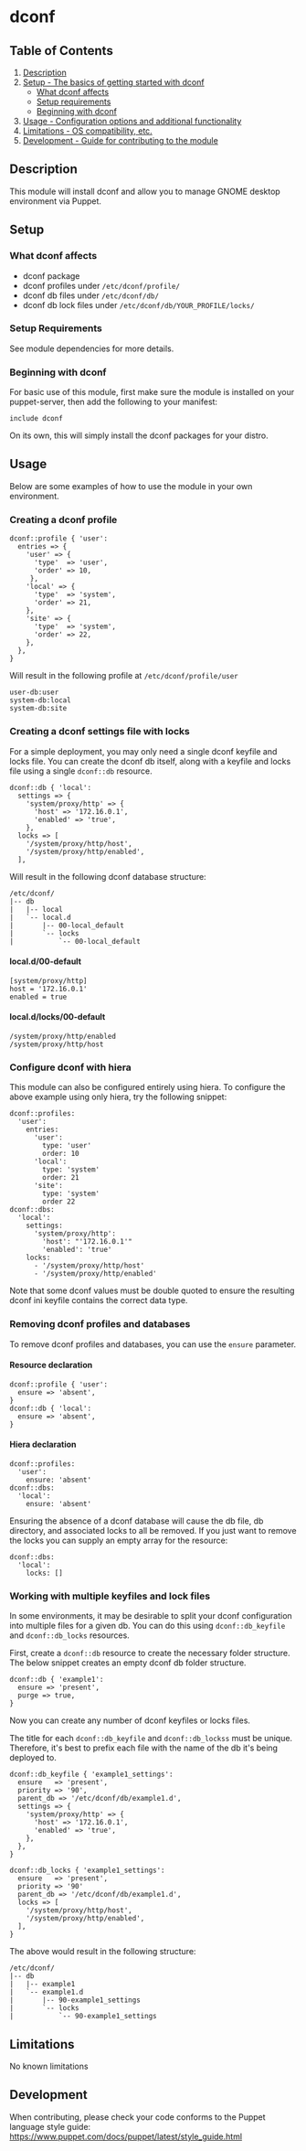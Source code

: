 # dconf
## Table of Contents

1. [Description](#description)
1. [Setup - The basics of getting started with dconf](#setup)
    * [What dconf affects](#what-dconf-affects)
    * [Setup requirements](#setup-requirements)
    * [Beginning with dconf](#beginning-with-dconf)
1. [Usage - Configuration options and additional functionality](#usage)
1. [Limitations - OS compatibility, etc.](#limitations)
1. [Development - Guide for contributing to the module](#development)

## Description

This module will install dconf and allow you to manage GNOME desktop environment via Puppet.

## Setup

### What dconf affects

- dconf package
- dconf profiles under `/etc/dconf/profile/`
- dconf db files under `/etc/dconf/db/`
- dconf db lock files under `/etc/dconf/db/YOUR_PROFILE/locks/`

### Setup Requirements

See module dependencies for more details.

### Beginning with dconf

For basic use of this module, first make sure the module is installed on your puppet-server, then add the following to your manifest:
```
include dconf
```
On its own, this will simply install the dconf packages for your distro.

## Usage

Below are some examples of how to use the module in your own environment.
### Creating a dconf profile
```
dconf::profile { 'user':
  entries => {
    'user' => {
      'type'  => 'user',
      'order' => 10,
     },
    'local' => {
      'type'  => 'system',
      'order' => 21,
    },
    'site' => {
      'type'  => 'system',
      'order' => 22,
    },
  },
}
```
Will result in the following profile at `/etc/dconf/profile/user`
```
user-db:user
system-db:local
system-db:site
```
### Creating a dconf settings file with locks
For a simple deployment, you may only need a single dconf keyfile and locks file.
You can create the dconf db itself, along with a keyfile and locks file using a single `dconf::db` resource.
```
dconf::db { 'local':
  settings => {
    'system/proxy/http' => {
      'host' => '172.16.0.1',
      'enabled' => 'true',
    },
  locks => [
    '/system/proxy/http/host',
    '/system/proxy/http/enabled',
  ],
```
Will result in the following dconf database structure:
```
/etc/dconf/
|-- db
|   |-- local
|   `-- local.d
|       |-- 00-local_default
|       `-- locks
|           `-- 00-local_default
```
#### local.d/00-default
```
[system/proxy/http]
host = '172.16.0.1'
enabled = true
```
#### local.d/locks/00-default
```
/system/proxy/http/enabled
/system/proxy/http/host
```
### Configure dconf with hiera
This module can also be configured entirely using hiera.
To configure the above example using only hiera, try the following snippet:
```
dconf::profiles:
  'user':
    entries:
      'user':
        type: 'user'
        order: 10
      'local':
        type: 'system'
        order: 21
      'site':
        type: 'system'
        order 22
dconf::dbs:
  'local':
    settings:
      'system/proxy/http':
        'host': "'172.16.0.1'"
        'enabled': 'true'
    locks:
      - '/system/proxy/http/host'
      - '/system/proxy/http/enabled'

```
Note that some dconf values must be double quoted to ensure the resulting dconf ini keyfile contains the correct data type.

### Removing dconf profiles and databases
To remove dconf profiles and databases, you can use the `ensure` parameter.
#### Resource declaration
```
dconf::profile { 'user':
  ensure => 'absent',
}
dconf::db { 'local':
  ensure => 'absent',
}
```
#### Hiera declaration
```
dconf::profiles:
  'user':
    ensure: 'absent'
dconf::dbs:
  'local':
    ensure: 'absent'
```
Ensuring the absence of a dconf database will cause the db file, db directory, and associated locks to all be removed. If you just want to remove the locks you can supply an empty array for the resource:
```
dconf::dbs:
  'local':
    locks: []
```
### Working with multiple keyfiles and lock files
In some environments, it may be desirable to split your dconf configuration into multiple files for a given db.
You can do this using `dconf::db_keyfile` and `dconf::db_locks` resources.

First, create a `dconf::db` resource to create the necessary folder structure. The below snippet creates an empty dconf db folder structure.
```
dconf::db { 'example1':
  ensure => 'present',
  purge => true,
}
```
Now you can create any number of dconf keyfiles or locks files.

The title for each `dconf::db_keyfile` and `dconf::db_lockss` must be unique. Therefore, it's best to prefix each file with the name of the db it's being deployed to.
```
dconf::db_keyfile { 'example1_settings':
  ensure   => 'present',
  priority => '90',
  parent_db => '/etc/dconf/db/example1.d',
  settings => {
    'system/proxy/http' => {
      'host' => '172.16.0.1',
      'enabled' => 'true',
    },
  },
}

dconf::db_locks { 'example1_settings':
  ensure   => 'present',
  priority => '90'
  parent_db => '/etc/dconf/db/example1.d',
  locks => [
    '/system/proxy/http/host',
    '/system/proxy/http/enabled',
  ],
}
```
The above would result in the following structure:
```
/etc/dconf/
|-- db
|   |-- example1
|   `-- example1.d
|       |-- 90-example1_settings
|       `-- locks
|           `-- 90-example1_settings
```

## Limitations
No known limitations

## Development

When contributing, please check your code conforms to the Puppet language style guide: https://www.puppet.com/docs/puppet/latest/style_guide.html

[1]: https://puppet.com/docs/pdk/latest/pdk_generating_modules.html
[2]: https://puppet.com/docs/puppet/latest/puppet_strings.html
[3]: https://puppet.com/docs/puppet/latest/puppet_strings_style.html
